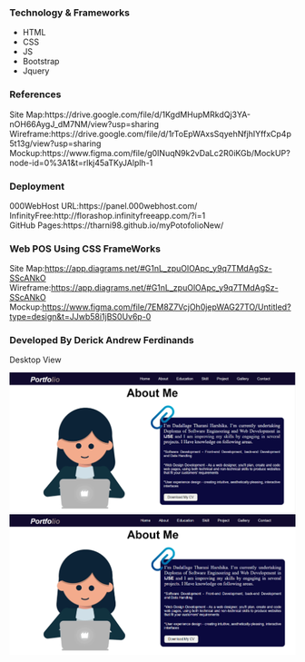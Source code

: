 
<h3>Technology & Frameworks</h3>
<ul>
  <li>HTML</li>
  <li>CSS</li>
  <li>JS</li>
  <li>Bootstrap</li>
  <li>Jquery</li>
</ul>

<h3>References</h3>
Site Map:https://drive.google.com/file/d/1KgdMHupMRkdQj3YA-nOH66AygJ_dM7NM/view?usp=sharing <br>
Wireframe:https://drive.google.com/file/d/1rToEpWAxsSqyehNfjhIYffxCp4p5t13g/view?usp=sharing <br>
Mockup:https://www.figma.com/file/g0INuqN9k2vDaLc2R0iKGb/MockUP?node-id=0%3A1&t=rlkj45aTKyJAlplh-1 <br>

<h3>Deployment</h3>
000WebHost URL:https://panel.000webhost.com/ <br>
InfinityFree:http://florashop.infinityfreeapp.com/?i=1 <br>
GitHub Pages:https://tharni98.github.io/myPotofolioNew/ <br>

<h3> Web POS Using CSS FrameWorks</h3>

Site Map:https://app.diagrams.net/#G1nL_zpuOlOApc_y9q7TMdAgSz-SScANkO <br>
Wireframe:https://app.diagrams.net/#G1nL_zpuOlOApc_y9q7TMdAgSz-SScANkO <br>
Mockup:https://www.figma.com/file/7EM8Z7VcjOh0jepWAG27TO/Untitled?type=design&t=JJwb58i1jBS0Uv6p-0 <br>

<h3>Developed By Derick Andrew Ferdinands</h3>
Desktop View


![](assets/img/PagesAssets/Home.png)
![](assets/img/PagesAssets/About.png)

